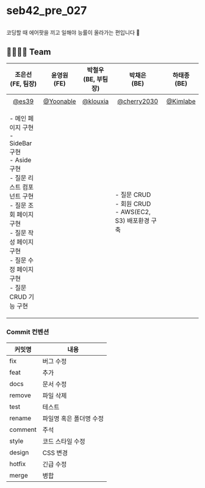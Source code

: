 # seb42_pre_027
## 
코딩할 때 에어팟을 끼고 일해야 능률이 올라가는 편입니다 👀

## 👨‍👩‍👧‍👦 Team
| 조은선<br>(FE, 팀장) | 윤영원<br>(FE) | 박철우<br>(BE, 부팀장) | 박채은<br>(BE) | 하태종<br>(BE) |
| :---: | :---: | :---: | :---: | :---: |
|  |  |  |  |  |
| [@es39](https://github.com/es39) |    [@Yoonable](https://github.com/Yoonable) | [@klouxia](https://github.com/klouxia) | [@cherry2030](https://github.com/cherry2030) | [@Kimlabe](https://github.com/Kimlabe) |
|<p align="left">- 메인 페이지 구현<br/>- SideBar 구현<br/>- Aside 구현<br/>- 질문 리스트 컴포넌트 구현<br/>- 질문 조회 페이지 구현<br/>- 질문 작성 페이지 구현<br/>- 질문 수정 페이지 구현<br/>- 질문 CRUD 기능 구현</p>|||<p align="left">- 질문 CRUD<br/>- 회원 CRUD<br/> - AWS(EC2, S3) 배포환경 구축</p>|

### Commit 컨벤션
|커밋명|내용|
|------|---|
|fix|버그 수정|
|feat|추가|
|docs|문서 수정|
|remove|파일 삭제|
|test|테스트|
|rename|파일명 혹은 폴더명 수정|
|comment|주석|
|style|코드 스타일 수정|
|design|CSS 변경|
|hotfix|긴급 수정|
|merge|병합|
